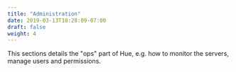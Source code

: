 ```yaml
---
title: "Administration"
date: 2019-03-13T18:28:09-07:00
draft: false
weight: 4
---
```


This sections details the "ops" part of Hue, e.g. how to monitor the servers, manage users and permissions.